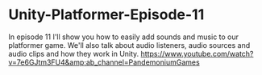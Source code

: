# Unity-Platformer-Episode-11
In episode 11 I'll show you how to easily add sounds and music to our platformer game. We'll also talk about audio listeners, audio sources and audio clips and how they work in Unity. https://www.youtube.com/watch?v=7e6GJtm3FU4&amp;ab_channel=PandemoniumGames
